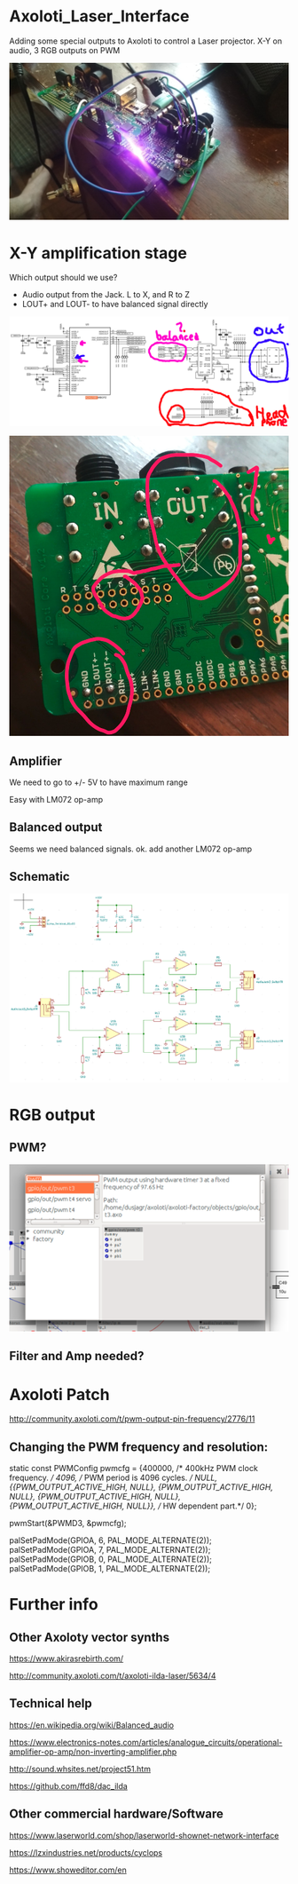 # Axoloti_Laser_Interface
Adding some special outputs to Axoloti to control a Laser projector. X-Y on audio, 3 RGB outputs on PWM

![](https://github.com/dusjagr/Axoloti_Laser_Interface/raw/master/photos/hacked_axoloti.jpg)

# X-Y amplification stage

Which output should we use?

* Audio output from the Jack. L to X, and R to Z
* LOUT+ and LOUT- to have balanced signal directly

![](https://github.com/dusjagr/Axoloti_Laser_Interface/raw/master/Outputs_Axoloti_schematic_notes.png)

![](https://github.com/dusjagr/Axoloti_Laser_Interface/raw/master/photos/Outputs_Axoloti_board.jpg)

## Amplifier

We need to go to +/- 5V to have maximum range

Easy with LM072 op-amp

## Balanced output

Seems we need balanced signals. ok. add another LM072 op-amp

## Schematic

![](https://github.com/dusjagr/Axoloti_Laser_Interface/raw/master/Axoloti_Laser_schema01.png)

# RGB output
## PWM?

![](https://github.com/dusjagr/Axoloti_Laser_Interface/raw/master/photos/screenshot_fastPWM.png)

## Filter and Amp needed?

# Axoloti Patch

http://community.axoloti.com/t/pwm-output-pin-frequency/2776/11


## Changing the PWM frequency and resolution:

static const PWMConfig pwmcfg = {400000, /* 400kHz PWM clock frequency.  */
	4096, /* PWM period is 4096 cycles.    */
	NULL, 
	{{PWM_OUTPUT_ACTIVE_HIGH, NULL}, 
	{PWM_OUTPUT_ACTIVE_HIGH, NULL},
	{PWM_OUTPUT_ACTIVE_HIGH, NULL}, 
	{PWM_OUTPUT_ACTIVE_HIGH, NULL}},
	/* HW dependent part.*/
	0};

pwmStart(&PWMD3, &pwmcfg);
  
palSetPadMode(GPIOA, 6, PAL_MODE_ALTERNATE(2));
palSetPadMode(GPIOA, 7, PAL_MODE_ALTERNATE(2));
palSetPadMode(GPIOB, 0, PAL_MODE_ALTERNATE(2));
palSetPadMode(GPIOB, 1, PAL_MODE_ALTERNATE(2));

# Further info

## Other Axoloty vector synths

https://www.akirasrebirth.com/

http://community.axoloti.com/t/axoloti-ilda-laser/5634/4

## Technical help

https://en.wikipedia.org/wiki/Balanced_audio

https://www.electronics-notes.com/articles/analogue_circuits/operational-amplifier-op-amp/non-inverting-amplifier.php

http://sound.whsites.net/project51.htm

https://github.com/ffd8/dac_ilda

## Other commercial hardware/Software

https://www.laserworld.com/shop/laserworld-shownet-network-interface

https://lzxindustries.net/products/cyclops

https://www.showeditor.com/en



